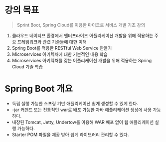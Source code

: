 
# 강의 목표
> Sprint Boot, Spring Cloud를 이용한  마이크로 서비스 개발 기초 강의
1. 클라우드 네이티브 환경에서 엔터프라이즈 어플리케이션 개발을 위해 적용하는 주요 프레임워크와 관련 기술들에 대한 이해
2. Spring Boot를 적용한 RESTful Web Service 만들기
3. Microservices 아키텍처에 대한 기본적인 내용 학습
4. Microservices 아키텍처를 갖는 어플리케이션 개발을 위해 적용하는 Spring  Cloud 기술 학습

# Spring Boot 개요
- 독립 실행 가능한 스프링 기반 애플리케이션 쉽게 생성할 수 있게 한다.
- -jar 커맨드 또는 전통적인 war로 배포 가능한 자바 애플리케이션 생성에 사용 가능하다.
- 내장된 Tomcat, Jetty, Undertow를 이용해 WAR 배포 없이 웹 애플리케이션 실행 가능하다.
- Starter POM 파일을 제공 받아 쉽게 라이브러리 관리할 수 있다.
